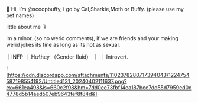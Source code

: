  👋 Hi, I’m @scoopbuffy, i go by Cal,Sharkie,Moth or Buffy. (please use my pef names)

 little about me ↴

 im a minor. (so no werid comments), if we are friends and your making werid jokes its fine as long as its not as sexual.

 ｜INFP ｜ He⁄they （Gender fluid） ｜ ｜ Introvert․

![https://cdn.discordapp.com/attachments/1102378280717394043/1224754587198554192/Untitled131_20240402111637.png?ex=661ea498&is=660c2f98&hm=7dd0ee73fbf14ea187bce7dd55d7959ed0d4778d5b14aed507eb9643fef8f84d&]
